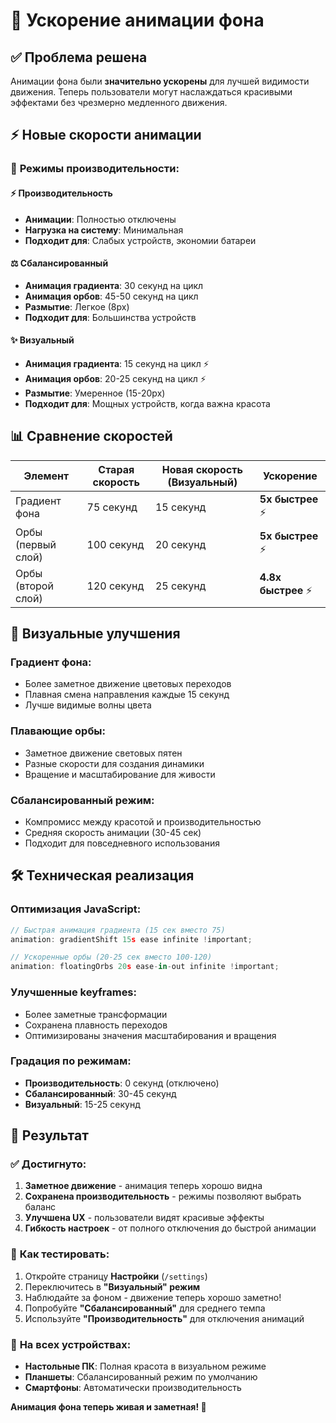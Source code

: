 # 🚀 Ускорение анимации фона

## ✅ Проблема решена

Анимации фона были **значительно ускорены** для лучшей видимости движения. Теперь пользователи могут наслаждаться красивыми эффектами без чрезмерно медленного движения.

## ⚡ Новые скорости анимации

### 🎯 **Режимы производительности:**

#### **⚡ Производительность**
- **Анимации**: Полностью отключены
- **Нагрузка на систему**: Минимальная
- **Подходит для**: Слабых устройств, экономии батареи

#### **⚖️ Сбалансированный** 
- **Анимация градиента**: 30 секунд на цикл
- **Анимация орбов**: 45-50 секунд на цикл
- **Размытие**: Легкое (8px)
- **Подходит для**: Большинства устройств

#### **✨ Визуальный**
- **Анимация градиента**: 15 секунд на цикл ⚡
- **Анимация орбов**: 20-25 секунд на цикл ⚡
- **Размытие**: Умеренное (15-20px)
- **Подходит для**: Мощных устройств, когда важна красота

## 📊 Сравнение скоростей

| Элемент | Старая скорость | Новая скорость (Визуальный) | Ускорение |
|---------|----------------|---------------------------|-----------|
| Градиент фона | 75 секунд | 15 секунд | **5x быстрее** ⚡ |
| Орбы (первый слой) | 100 секунд | 20 секунд | **5x быстрее** ⚡ |
| Орбы (второй слой) | 120 секунд | 25 секунд | **4.8x быстрее** ⚡ |

## 🎨 Визуальные улучшения

### **Градиент фона:**
- Более заметное движение цветовых переходов
- Плавная смена направления каждые 15 секунд
- Лучше видимые волны цвета

### **Плавающие орбы:**
- Заметное движение световых пятен
- Разные скорости для создания динамики
- Вращение и масштабирование для живости

### **Сбалансированный режим:**
- Компромисс между красотой и производительностью
- Средняя скорость анимации (30-45 сек)
- Подходит для повседневного использования

## 🛠️ Техническая реализация

### **Оптимизация JavaScript:**
```javascript
// Быстрая анимация градиента (15 сек вместо 75)
animation: gradientShift 15s ease infinite !important;

// Ускоренные орбы (20-25 сек вместо 100-120)
animation: floatingOrbs 20s ease-in-out infinite !important;
```

### **Улучшенные keyframes:**
- Более заметные трансформации
- Сохранена плавность переходов
- Оптимизированы значения масштабирования и вращения

### **Градация по режимам:**
- **Производительность**: 0 секунд (отключено)
- **Сбалансированный**: 30-45 секунд
- **Визуальный**: 15-25 секунд

## 🎯 Результат

### ✅ **Достигнуто:**
1. **Заметное движение** - анимация теперь хорошо видна
2. **Сохранена производительность** - режимы позволяют выбрать баланс
3. **Улучшена UX** - пользователи видят красивые эффекты
4. **Гибкость настроек** - от полного отключения до быстрой анимации

### 🚀 **Как тестировать:**
1. Откройте страницу **Настройки** (`/settings`)
2. Переключитесь в **"Визуальный" режим**
3. Наблюдайте за фоном - движение теперь хорошо заметно!
4. Попробуйте **"Сбалансированный"** для среднего темпа
5. Используйте **"Производительность"** для отключения анимаций

### 📱 **На всех устройствах:**
- **Настольные ПК**: Полная красота в визуальном режиме
- **Планшеты**: Сбалансированный режим по умолчанию
- **Смартфоны**: Автоматически производительность

**Анимация фона теперь живая и заметная! 🎉**
